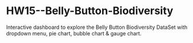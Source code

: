 # HW15--Belly-Button-Biodiversity
Interactive dashboard to explore the Belly Button Biodiversity DataSet with dropdown menu, pie chart, bubble chart &amp; gauge chart.
